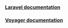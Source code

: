 ### [Laravel documentation](https://laravel.com/docs)
### [Voyager documentation](https://voyager_docs.devdojo.com)
